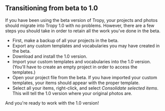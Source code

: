 ## Transitioning from beta to 1.0

If you have been using the beta version of Tropy, your projects and photos should migrate into Tropy 1.0 with no problems. However, there are a few steps you should take in order to retain all the work you've done in the beta.

* First, make a backup of all your projects in the beta.
* Export any custom templates and vocabularies you may have created in the beta.
* Download and install the 1.0 version.
* Import your custom templates and vocabularies into the 1.0 version. \(You'll have to create an empty project in order to access the templates.\)
* Open your project file from the beta. If you have imported your custom templates, your items should appear with the proper template.
* Select all your items, right-click, and select _Consolidate selected items_. This will tell the 1.0 version where your original photos are.

And you're ready to work with the 1.0 version!

